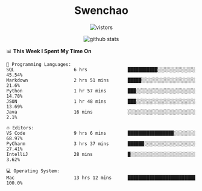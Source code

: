 <h1 align="center">Swenchao</h3>

<p align="center">
  <img src="https://visitor-badge.glitch.me/badge?page_id=Swenchao" alt="vistors" />
</p>

<p align="center">
  <img src="https://github-readme-stats.vercel.app/api?username=Swenchao&count_private=true&show_icons=true&theme=vue-dark&hide_title=true" alt="github stats" />
</p>

<!--START_SECTION:waka-->
📊 **This Week I Spent My Time On** 

```text
💬 Programming Languages: 
SQL                      6 hrs               ███████████░░░░░░░░░░░░░░   45.54% 
Markdown                 2 hrs 51 mins       █████░░░░░░░░░░░░░░░░░░░░   21.6% 
Python                   1 hr 57 mins        ███░░░░░░░░░░░░░░░░░░░░░░   14.78% 
JSON                     1 hr 48 mins        ███░░░░░░░░░░░░░░░░░░░░░░   13.69% 
Java                     16 mins             ░░░░░░░░░░░░░░░░░░░░░░░░░   2.1%

🔥 Editors: 
VS Code                  9 hrs 6 mins        █████████████████░░░░░░░░   68.97% 
PyCharm                  3 hrs 37 mins       ██████░░░░░░░░░░░░░░░░░░░   27.41% 
IntelliJ                 28 mins             █░░░░░░░░░░░░░░░░░░░░░░░░   3.62%

💻 Operating System: 
Mac                      13 hrs 12 mins      █████████████████████████   100.0%

```


<!--END_SECTION:waka-->
